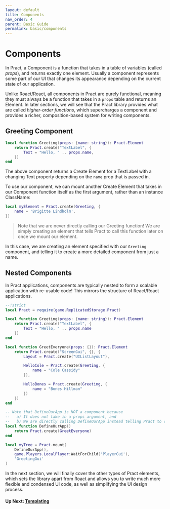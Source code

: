 ```yaml
---
layout: default
title: Components
nav_order: 4
parent: Basic Guide
permalink: basic/components
---
```


# Components

In Pract, a Component is a function that takes in a table of variables (called _props_), and returns exactly one element. Usually a component represents some part of our UI that changes its appearance depending on the current state of our application.

Unlike Roact/React, all components in Pract are purely functional, meaning they must always be a function that takes in a `props` table and returns an Element. In later sections, we will see that the Pract library provides what are called _higher-order functions_, which supercharges a component and provides a richer, composition-based system for writing components.

## Greeting Component

```lua
local function Greeting(props: {name: string}): Pract.Element
    return Pract.create("TextLabel", {
        Text = "Hello, " .. props.name,
    })
end
```

The above component returns a Create Element for a TextLabel with a changing Text property depending on the `name` prop that is passed in.

To use our component, we can mount another Create Element that takes in our Component function itself as the first argument, rather than an instance ClassName:

```lua
local myElement = Pract.create(Greeting, {
    name = 'Brigitte Lindholm',
})
```

> Note that we are never directly calling our Greeting function! We are simply creating an element that tells Pract to call this function later on once we mount our element.

In this case, we are creating an element specified with our `Greeting` component, and telling it to create a more detailed component from just a name.

## Nested Components

In Pract applications, components are typically nested to form a scalable application with re-usable code! This mirrors the structure of React/Roact applications.

```lua
--!strict
local Pract = require(game.ReplicatedStorage.Pract)

local function Greeting(props: {name: string}): Pract.Element
    return Pract.create("TextLabel", {
        Text = "Hello, " .. props.name
    })
end

local function GreetEveryone(props: {}): Pract.Element
    return Pract.create("ScreenGui", {}, {
        Layout = Pract.create("UIListLayout"),

        HelloCole = Pract.create(Greeting, {
            name = "Cole Cassidy"
        }),

        HelloBones = Pract.create(Greeting, {
            name = "Bones Hillman"
        })
    })
end

-- Note that DefineOurApp is NOT a component because
--   a) It does not take in a props argument, and
--   b) We are directly calling DefineOurApp instead telling Pract to call it later on.
local function DefineOurApp()
    return Pract.create(GreetEveryone)
end

local myTree = Pract.mount(
    DefineOurApp(),
    game.Players.LocalPlayer:WaitForChild('PlayerGui'),
    'GreetingGui'
)
```

In the next section, we will finally cover the other types of Pract elements, which sets the library apart from Roact and allows you to write much more flexible and condensed UI code, as well as simplifying the UI design process.

#### Up Next: [Templating](templating)